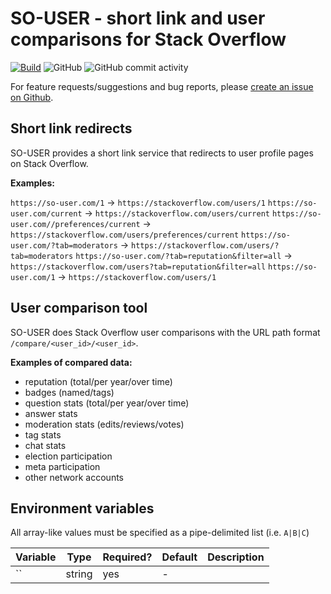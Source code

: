 # SO-USER - short link and user comparisons for Stack Overflow

[![Build](https://github.com/samliew/so-user/actions/workflows/nodejs.yml/badge.svg)](https://github.com/samliew/so-user/actions/workflows/nodejs.yml) ![GitHub](https://img.shields.io/github/license/samliew/so-user?color=blue) ![GitHub commit activity](https://img.shields.io/github/commit-activity/m/samliew/so-user)

For feature requests/suggestions and bug reports, please [create an issue on Github](https://github.com/samliew/so-user/issues).

## Short link redirects

SO-USER provides a short link service that redirects to user profile pages on Stack Overflow.

**Examples:**

`https://so-user.com/1` -> `https://stackoverflow.com/users/1`
`https://so-user.com/current` -> `https://stackoverflow.com/users/current`
`https://so-user.com//preferences/current` -> `https://stackoverflow.com/users/preferences/current`
`https://so-user.com/?tab=moderators` -> `https://stackoverflow.com/users/?tab=moderators`
`https://so-user.com/?tab=reputation&filter=all` -> `https://stackoverflow.com/users?tab=reputation&filter=all`
`https://so-user.com/1` -> `https://stackoverflow.com/users/1`

## User comparison tool

SO-USER does Stack Overflow user comparisons with the URL path format `/compare/<user_id>/<user_id>`.

**Examples of compared data:**

- reputation (total/per year/over time)
- badges (named/tags)
- question stats (total/per year/over time)
- answer stats
- moderation stats (edits/reviews/votes)
- tag stats
- chat stats
- election participation
- meta participation
- other network accounts

## Environment variables

All array-like values must be specified as a pipe-delimited list (i.e. `A|B|C`)

| Variable                       | Type     | Required? | Default      | Description                                                 |
| ------------------------------ | -------- | --------- | ------------ | ----------------------------------------------------------- |
| ``                             | string   | yes       | -            |                                                             |
